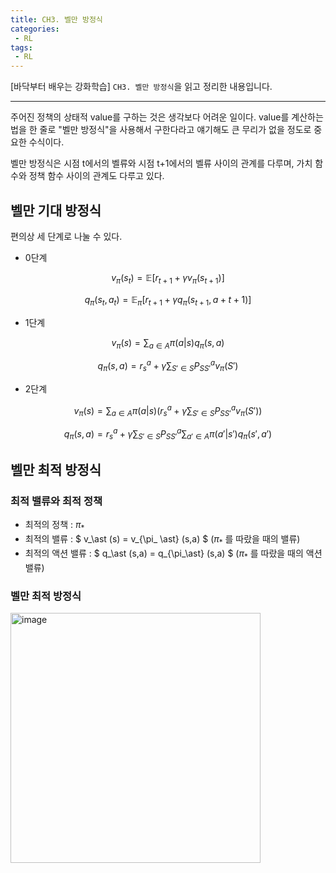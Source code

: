 ```yaml
---
title: CH3. 벨만 방정식
categories:
 - RL
tags: 
 - RL
---
```


[바닥부터 배우는 강화학습] `CH3. 벨만 방정식`을 읽고 정리한 내용입니다.

---
주어진 정책의 상태적 value를 구하는 것은 생각보다 어려운 일이다. 
value를 계산하는 법을 한 줄로 "벨만 방정식"을 사용해서 구한다라고 얘기해도 큰 무리가 없을 정도로 중요한 수식이다.


벨만 방정식은 시점 t에서의 벨류와 시점 t+1에서의 벨류 사이의 관계를 다루며, 가치 함수와 정책 함수 사이의 관계도 다루고 있다.

## 벨만 기대 방정식
편의상 세 단계로 나눌 수 있다.
- 0단계


$$ v_\pi (s_t)=\mathbb{E}[r_{t+1} + \gamma v_\pi (s_{t+1})] $$


$$ q_\pi(s_t,a_t) = \mathbb{E}_\pi [r_{t+1}+\gamma q_\pi (s_{t+1}, a+{t+1})] $$

- 1단계


$$ v_\pi(s) = \sum_{a\in A} \pi(a|s) q_\pi (s,a) $$


$$ q_\pi(s,a) = r^a_s + \gamma \sum_{S' \in S} P^a_{SS'}v_\pi (S') $$

- 2단계


$$ v_\pi(s) = \sum_{a \in A} \pi(a|s) (r^a_s + \gamma \sum_{S' \in S} P^a_{SS'}v_\pi (S')) $$


$$ q_\pi(s,a) = r^a_s + \gamma \sum_{S' \in S} P^a_{SS'} \sum_{a' \in A} \pi (a'|s') q_\pi (s',a') $$


## 벨만 최적 방정식

### 최적 밸류와 최적 정책
- 최적의 정책 : $\pi_*$
- 최적의 밸류 : $ v_\ast (s) = v_{\pi_ \ast} (s,a) $  ($\pi_ \ast$ 를 따랐을 때의 밸류)
- 최적의 액션 밸류 : $ q_\ast (s,a) = q_{\pi_\ast} (s,a) $ ($\pi_\ast$ 를 따랐을 때의 액션 밸류)

### 벨만 최적 방정식

<img width="400" alt="image" src="https://user-images.githubusercontent.com/48315997/162716416-17346cb7-ea5e-47fb-a12f-82ddd8cb7c36.png">


